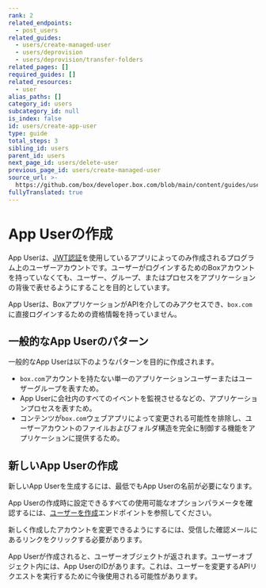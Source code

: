 ```yaml
---
rank: 2
related_endpoints:
  - post_users
related_guides:
  - users/create-managed-user
  - users/deprovision
  - users/deprovision/transfer-folders
related_pages: []
required_guides: []
related_resources:
  - user
alias_paths: []
category_id: users
subcategory_id: null
is_index: false
id: users/create-app-user
type: guide
total_steps: 3
sibling_id: users
parent_id: users
next_page_id: users/delete-user
previous_page_id: users/create-managed-user
source_url: >-
  https://github.com/box/developer.box.com/blob/main/content/guides/users/create-app-user.md
fullyTranslated: true
---
```

# App Userの作成

App Userは、[JWT認証](g://authentication/jwt/jwt-setup)を使用しているアプリによってのみ作成されるプログラム上のユーザーアカウントです。ユーザーがログインするためのBoxアカウントを持っていなくても、ユーザー、グループ、またはプロセスをアプリケーションの背後で表せるようにすることを目的としています。

App Userは、BoxアプリケーションがAPIを介してのみアクセスでき、`box.com`に直接ログインするための資格情報を持っていません。

## 一般的なApp Userのパターン

一般的なApp Userは以下のようなパターンを目的に作成されます。

* `box.com`アカウントを持たない単一のアプリケーションユーザーまたはユーザーグループを表すため。
* App Userに会社内のすべてのイベントを監視させるなどの、アプリケーションプロセスを表すため。
* コンテンツが`box.com`ウェブアプリによって変更される可能性を排除し、ユーザーアカウントのファイルおよびフォルダ構造を完全に制御する機能をアプリケーションに提供するため。

## 新しいApp Userの作成

新しいApp Userを生成するには、最低でもApp Userの名前が必要になります。

<Samples id="post_users_app">

</Samples>

App Userの作成時に設定できるすべての使用可能なオプションパラメータを確認するには、[ユーザーを作成](endpoint://post-users)エンドポイントを参照してください。

<Message type="notice">

新しく作成したアカウントを変更できるようにするには、受信した確認メールにあるリンクをクリックする必要があります。

</Message>

App Userが作成されると、ユーザーオブジェクトが返されます。ユーザーオブジェクト内には、App UserのIDがあります。これは、ユーザーを変更するAPIリクエストを実行するために今後使用される可能性があります。
